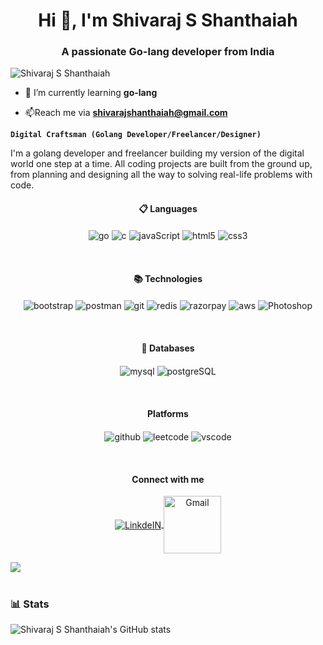 <h1 align="center">Hi 👋, I'm Shivaraj S Shanthaiah</h1>
<h3 align="center">A passionate Go-lang developer from India</h3>

<p align="left"> <img src="https://komarev.com/ghpvc/?username=shivarajashanthaiah&label=Profile%20views&color=0e75b6&style=flat" alt="Shivaraj S Shanthaiah" /> </p>

- 🌱 I’m currently learning **go-lang**

- 📫Reach me via **shivarajshanthaiah@gmail.com**

**`Digital Craftsman (Golang Developer/Freelancer/Designer)`**

I'm a golang developer and freelancer building my version of the digital world one step at a time. All coding projects are built from the ground up, from planning and designing all the way to solving real-life problems with code.

<h4 align="center"> 📋 Languages</h4>
   <p align="center">
    <img align="center" alt="go" width="auto" src="https://img.shields.io/badge/Go-00ADD8?style=for-the-badge&logo=go&logoColor=white" />
   <img align="center" alt="c" width="auto" src="https://img.shields.io/badge/C-00599C?style=for-the-badge&logo=c&logoColor=white" />
   <img align="center" alt="javaScript" width="auto" src="https://img.shields.io/badge/javascript-%23323330.svg?style=for-the-badge&logo=javascript&logoColor=%23F7DF1E" />
 <!--  <img align="center" alt="cpp" width="auto" src="https://img.shields.io/badge/C%2B%2B-00599C?style=for-the-badge&logo=c%2B%2B&logoColor=white" />-->
   <img align="center" alt="html5" width="auto" src="https://img.shields.io/badge/HTML5-E34F26?style=for-the-badge&logo=html5&logoColor=white" />
   <img align="center" alt="css3" width="auto" src="https://img.shields.io/badge/CSS3-1572B6?style=for-the-badge&logo=css3&logoColor=white" />
</p>
   
   <br>
   <h4 align="center"> 📚 Technologies</h4>
   <p align="center">
     <img align="center" alt="bootstrap" width="auto" src="https://img.shields.io/badge/bootstrap-%238511FA.svg?style=for-the-badge&logo=bootstrap&logoColor=white" />
      <img align="center" alt="postman" width="auto" src="https://img.shields.io/badge/Postman-FF6C37?style=for-the-badge&logo=postman&logoColor=white" />
      <img align="center" alt="git" width="auto" src="https://img.shields.io/badge/GIT-E44C30?style=for-the-badge&logo=git&logoColor=white" />
      <img align="center" alt="redis" width="auto" src="https://img.shields.io/badge/redis-%23DD0031.svg?&style=for-the-badge&logo=redis&logoColor=white" />
      <img align="center" alt="razorpay" width="auto" src="https://img.shields.io/badge/Razorpay-02042B?style=for-the-badge&logo=razorpay&logoColor=3395FF" />
      <img align="center" alt="aws" width="auto" src="https://img.shields.io/badge/Amazon_AWS-232F3E?style=for-the-badge&logo=amazon-aws&logoColor=white" />
      <img align="center" alt="Photoshop" width="auto" src="https://img.shields.io/badge/adobe%20photoshop-%2331A8FF.svg?style=for-the badge&logo=adobe%20photoshop&logoColor=white" />
</p>
<br>
<h4 align="center"> 💾 Databases</h4>
   <p align="center">
   <img align="center" alt="mysql" width="auto" src="https://img.shields.io/badge/MySQL-005C84?style=for-the-badge&logo=mysql&logoColor=white" />
     <img align="center" alt="postgreSQL" width="auto" src="https://img.shields.io/badge/PostgreSQL-316192?style=for-the-badge&logo=postgresql&logoColor=white" /> 
     <!--<img align="center" alt="mongoDB" width="auto" src="https://img.shields.io/badge/MongoDB-4EA94B?style=for-the-badge&logo=mongodb&logoColor=white" /> -->
</p>
   
 <br>
<h4 align="center">Platforms</h4>
 <p align="center">
   <img align="center" alt="github" width="auto" src="https://img.shields.io/badge/github-181717.svg?style=for-the-badge&logo=github&logoColor=white" />
    <img align="center" alt="leetcode" width="auto" src="https://img.shields.io/badge/-LeetCode-FFA116?style=for-the-badge&logo=LeetCode&logoColor=black" />
    <img align="center" alt="vscode" width="auto" src="https://img.shields.io/badge/VSCode-0078D4?style=for-the-badge&logo=visual%20studio%20code&logoColor=white" />
</p>

<br>
<h4 align="center"> Connect with me</h4>
<p align="center">
   <a target="_blank" href="https://www.linkedin.com/in/shivaraj-s-s-7610372a9">
    <img align="center" alt="LinkdeIN" width="auto" src="https://img.shields.io/badge/LinkedIn-0077B5?style=for-the-badge&logo=linkedin&logoColor=white" />
   </a>
   <a target="_blank" href="shivarajshanthaiah@gmail.com">
  <img align="center" alt="Gmail" width="92px" src="https://img.shields.io/badge/Gmail-D14836?style=for-the-badge&logo=gmail&logoColor=white"/>
   </a>
</p>

 <img src="https://user-images.githubusercontent.com/73097560/115834477-dbab4500-a447-11eb-908a-139a6edaec5c.gif"><br><br>

### 📊 Stats

![Shivaraj S Shanthaiah's GitHub stats](https://github-readme-stats.vercel.app/api?username=shivarajShanthaiah&show_icons=true&theme=gruvbox)
#
